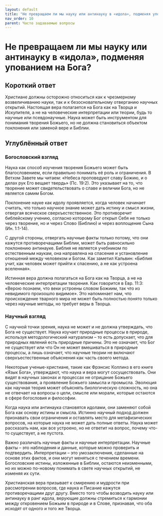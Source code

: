 ```yaml
---
layout: default
title: "Не превращаем ли мы науку или антинауку в «идола», подменяя упованием на Бога?"
nav_order: 10
parent: Часто задаваемые вопросы
---
```


# Не превращаем ли мы науку или антинауку в «идола», подменяя упованием на Бога?

## Короткий ответ

Христиане должны осторожно относиться как к чрезмерному возвеличиванию науки, так и к безосновательному отверганию научных открытий. Настоящая вера полагается на Бога как на Творца и Искупителя, а не на человеческие интерпретации или теории, будь то научные или псевдонаучные. Наука может быть инструментом для понимания творения Божьего, но не должна становиться объектом поклонения или заменой вере и Библии.

## Углублённый ответ

### Богословский взгляд

Наука как способ изучения творения Божьего может быть благословением, если правильно понимать её роль и ограничения. В Ветхом Завете мы читаем: «Небеса проповедуют славу Божию, и о делах рук Его вещает твердь» (Пс. 19:2). Это указывает на то, что творение может свидетельствовать о славе и величии Бога, но не является самим Богом.

Поклонение науке как идолу проявляется, когда человек начинает считать, что только научное знание может дать истину и смысл жизни, отвергая всяческое сверхъестественное. Это противоречит библейскому учению, согласно которому Бог открыл Себя не только через творение, но и через Слово (Библию) и через воплощение Сына (Ин. 1:1-14).

С другой стороны, отвергать научные факты только потому, что они кажутся противоречащими Библии, может быть равносильно поклонению антинауке. Библия не является учебником по естественным наукам, она направлена на спасение и установление отношений между человеком и Богом. Как заметил Кальвин: «Библия учит, как человек может прийти к спасению, а не как устроена вселенная».

Истинная вера должна полагаться на Бога как на Творца, а не на человеческие интерпретации творения. Как говорится в Евр. 11:3: «Верою познаем, что веки устроены словом Божиим, так что из невидимого произошло видимое». Это напоминает нам, что происхождение тварного мира не может быть полностью понято только через научные методы, но требует веры в Творца.

### Научный взгляд

С научной точки зрения, наука не может и не должна утверждать, что Бога не существует. Наука изучает природные процессы в природе, используя методологический натурализм – то есть допускает, что для природных явлений есть природные причины. Это не означает, что Бог не существует или что Он не может вмешиваться в природные процессы, а лишь означает, что научные теории не включают сверхъестественные объяснения как часть своего метода.

Некоторые ученые-христиане, такие как Фрэнсис Коллинз в его книге «Язык Бога», утверждают, что наука и вера могут сосуществовать. Они видят в научных законах и процессах не отрицание Божьего существования, а проявление Божьего замысла и промысла. Эволюция как научная теория может объяснять биологическую сложность, но она не отвечает на вопросы о цели, смысле или морали, которые остаются в сфере богословия и философии.

Когда наука или антинаука становятся идолами, они заменяют собой Бога как основу истины и смысла. Истинно научный подход должен признавать свои ограничения и оставлять место для метафизических вопросов, на которые наука не может дать полные ответы. Наука может рассказать нам, как все устроено, но не ответит на вопрос, почему что-то существует, а не пустота.

Важно различать научные факты и научные интерпретации. Научные факты – это наблюдения и данные, которые можно проверить и подтвердить. Интерпретации – это умозаключения, сделанные на основе этих фактов, и они могут меняться с течением времени. Богословские истины, изложенные в Библии, остаются неизменными, но их можно по-новому понимать в свете научных открытий, не изменяя их сути.

Христианская вера призывает к смирению и мудрости при рассмотрении вопросов, где наука и Писание кажутся противоречащими друг другу. Вместо того чтобы возводить науку или антинауку в ранг идола, верующие должны стремиться к гармонии между откровением Божьим в природе и в Слове, признавая, что оба исходят от одного и того же Творца.